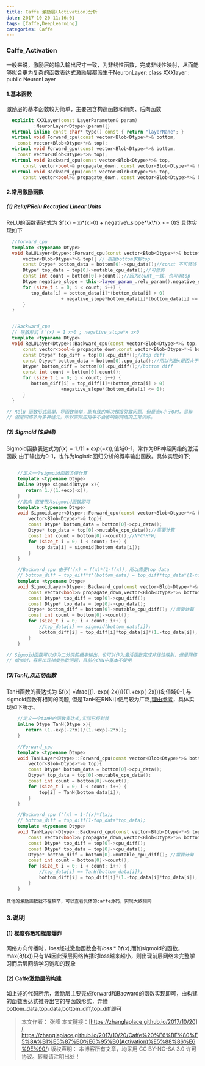 ```yaml
---
title: Caffe 激励层(Activation)分析
date: 2017-10-20 11:16:01
tags: [Caffe,DeepLearning]
categories: Caffe
---
```


### Caffe_Activation
  一般来说，激励层的输入输出尺寸一致，为非线性函数，完成非线性映射，从而能够拟合更为复杂的函数表达式激励层都派生于NeuronLayer: class XXXlayer : public NeuronLayer<Dtype>
#### 1.基本函数
  激励层的基本函数较为简单，主要包含构造函数和前向、后向函数
```cpp
  explicit XXXLayer(const LayerParameter& param)
          :NeuronLayer<Dtype>(param){}
  virtual inline const char* type() const { return "layerNane"; }
  virtual void Forward_cpu(const vector<Blob<Dtype>*>& bottom,
    const vector<Blob<Dtype>*>& top);
  virtual void Forward_gpu(const vector<Blob<Dtype>*>& bottom,
    const vector<Blob<Dtype>*>& top);
  virtual void Backward_cpu(const vector<Blob<Dtype>*>& top,
      const vector<bool>& propagate_down, const vector<Blob<Dtype>*>& bottom);
  virtual void Backward_gpu(const vector<Blob<Dtype>*>& top,
      const vector<bool>& propagate_down, const vector<Blob<Dtype>*>& bottom);
```
<!--more-->
#### 2.常用激励函数

##### (1) Relu/PRelu Rectufied Linear Units
   ReLU的函数表达式为 $f(x) = x\*(x>0) + negative\_slope*\x\*(x <= 0)$ 具体实现如下
```cpp
  //forward_cpu
  template <typename Dtype>
  void ReLULayer<Dtype>::Forward_cpu(const vector<Blob<Dtype>*>& bottom,
      vector<Blob<Dtype>*>& top){ // 根据bottom求解top
      const Dtype* bottom_data = bottom[0]->cpu_data();//const 不可修饰
      Dtype* top_data = top[0]->mutable_cpu_data();//可修饰
      const int count = bottom[0]->count();//因为count_一致，也可用top
      Dtype negative_slope = this->layer_param_.relu_param().negative_slope();
      for (size_t i = 0; i < count; i++) {
         top_data[i] = bottom_data[i]*(bottom_data[i] > 0)
                    + negative_slope*bottom_data[i]*(bottom_data[i] <= 0);
      }
  }


  //Backward_cpu
  // 导数形式 f'(x) = 1 x>0 ; negative_slope*x x<0
  template <typename Dtype>
  void ReLULayer<Dtype>::Backward_cpu(const vector<Blob<Dtype>*>& top,
      const vector<bool>& propagate_down,const vector<Blob<Dtype>*>& bottom){
      const Dtype* top_diff = top[0].cpu_diff();//top diff
      const Dtype* bottom_data = bottom[0].cpu_data();//用以判断x是否大于0
      Dtype* bottom_diff = bottom[0].cpu_diff();//bottom diff
      const int count = bottom[0].count();
      for (size_t i = 0; i < count; i++) {
         bottom_diff[i] = top_diff[i]*(bottom_data[i] > 0)
                    +negative_slope*(bottom_data[i] <= 0);
      }
  }

// Relu 函数形式简单，导函数简单，能有效的解决梯度弥散问题，但是当x小于0时，易碎
// 但是网络多为多神经元，所以实际应用中不会影响到网络的正常训练。
```

##### (2) Sigmoid (S曲线)
   Sigmoid函数表达式为$f(x) = 1./(1+exp(-x))$;值域0-1，常作为BP神经网络的激活函数
由于输出为0-1，也作为logistic回归分析的概率输出函数。具体实现如下;
```cpp

    //定义一个sigmoid函数方便计算
    template <typename Dtype>
    inline Dtype sigmoid(Dtype x){
       return 1./(1.+exp(-x));
    }
    //前向 直接带入sigmoid函数即可
    template <typename Dtype>
    void SigmoidLayer<Dtype>::Forward_cpu(const vector<Blob<Dtype>*>& bottom,
        vector<Blob<Dtype>*>& top){
        const Dtype* bottom_data = bottom[0]->cpu_data();
        Dtype* top_data = top[0]->mutable_cpu_data();//需要计算
        const int count = bottom[0]->count();//N*C*H*W;
        for (size_t i = 0; i < count; i++) {
           top_data[i] = sigmoid(bottom_data[i]);
        }
    }

    //Backward_cpu 由于f'(x) = f(x)*(1-f(x))，所以需要top_data
    // bottom_diff = top_diff*f'(bottom_data) = top_diff*top_data*(1-top_data)
    template <typename Dtype>
    void SigmoidLayer<Dtype>::Backward_cpu(const vector<Blob<Dtype>*>& top,
        const vector<bool>& propagate_down,vector<Blob<Dtype>*>& bottom){
        const Dtype* top_diff = top[0]->cpu_diff();
        const Dtype* top_data = top[0]->cpu_data();
        Dtype* bottom_diff = bottom[0]->mutable_cpu_diff(); //需要计算
        const int count = bottom[0]->count();
        for (size_t i = 0; i < count; i++) {
            //top_data[i] == sigmoid(bottom_data[i]);
            bottom_diff[i] = top_diff[i]*top_data[i]*(1.-top_data[i]);
        }
    }

// Sigmoid函数可以作为二分类的概率输出，也可以作为激活函数完成非线性映射，但是网络
// 增加时，容易出现梯度弥散问题，目前在CNN中基本不使用

```

##### (3)TanH,双正切函数
  TanH函数的表达式为 $f(x) =\frac{(1.-exp(-2x))}{(1.+exp(-2x))}$;值域0-1,与sigmoid函数有相同的问题,
但是TanH在RNN中使用较为广泛,[理由参考](https://www.zhihu.com/question/61265076/answer/186644426)，具体实现如下所示。

```cpp
    //定义一个tanH的函数表达式,实际已经封装
    inline Dtype TanH(Dtype x){
       return (1.-exp(-2*x))/(1.+exp(-2*x));
    }

    //Forward_cpu
    template <typename Dtype>
    void TanHLayer<Dtype>::Forward_cpu(const vector<Blob<Dtype>*>& bottom,
        vector<Blob<Dtype>*>& top){
        const Dtype* bottom_data = bottom[0]->cpu_data();
        Dtype* top_data = top[0]->mutable_cpu_data();
        const int count = bottom[0]->count();
        for (size_t i = 0; i < count; i++) {
            top[i] = TanH(bottom_data[i]);
        }
    }

    //Backward_cpu f'(x) = 1-f(x)*f(x);
    // bottom_diff = top_diff(1-top_data*top_data);
    template <typename Dtype>
    void TanHLayer<Dtype>::Backward_cpu(const vector<Blob<Dtype>*>& top,
        const vector<bool>& propagate_down,vector<Blob<Dtype>*>& bottom){
        const Dtype* top_diff = top[0]->cpu_diff();
        const Dtype* top_data = top[0]->cpu_data();
        Dtype* bottom_diff = bottom[0]->mutable_cpu_diff(); //需要计算
        const int count = bottom[0]->count();
        for (size_t i = 0; i < count; i++) {
            //top_data[i] == TanH(bottom_data[i]);
            bottom_diff[i] = top_diff[i]*(1.-top_data[i]*top_data[i]);
        }
    }
```

    其他的激励函数就不在枚举，可以查看具体的caffe源码，实现大致相同

### 3.说明
#### (1) 梯度弥散和梯度爆炸
  网络方向传播时，loss经过激励函数会有$loss*\partial{f(x)}$,而如sigmoid的函数，
max($\partial{f(x)}$)只有1/4因此深层网络传播时loss越来越小，则出现前层网络未完整学习而后层网络学习饱和的现象

#### (2) Caffe激励层的构建
  如上述的代码所示，激励层主要完成forward和Bacward的函数实现即可，由构建的函数表达式推导出它的导函数形式，弄懂bottom_data,top_data,bottom_diff,top_diff即可
  >本文作者： 张峰
  >本文链接：[https://zhanglaplace.github.io/2017/10/20]( https://zhanglaplace.github.io/2017/10/20/Caffe%20%E6%BF%80%E5%8A%B1%E5%87%BD%E6%95%B0(Activation)%E5%88%86%E6%9E%90/)
  >版权声明： 本博客所有文章，均采用 CC BY-NC-SA 3.0 许可协议。转载请注明出处！
